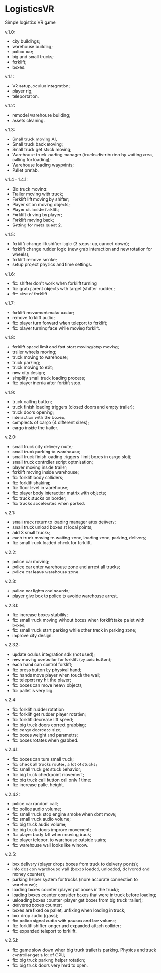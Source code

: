 # LogisticsVR
Simple logistics VR game

v.1.0:
- city buildings;
- warehouse building;
- police car;
- big and small trucks;
- forklift;
- boxes.

v.1.1:
- VR setup, oculus integration;
- player rig;
- teleportation.

v.1.2:
- remodel warehouse building;
- assets cleaning.

v.1.3:
- Small truck moving AI;
- Small truck back moving;
- Small truck get stuck moving;
- Warehouse truck loading manager (trucks distribution by waiting area, calling for loading);
- Warehouse loading waypoints;
- Pallet prefab.

v.1.4 - 1.4.1:
- Big truck moving;
- Trailer moving with truck;
- Forklift lift moving by shifter;
- Player sit on moving objects;
- Player sit inside forklift;
- Forklift driving by player;
- Forklift moving back;
- Setting for meta quest 2.

v.1.5:
- forklift change lift shifter logic (3 steps: up, cancel, down);
- forklift change rudder logic (new grab interaction and new rotation for wheels);
- forklift remove smoke;
- setup project physics and time settings.

v.1.6:
- fix: shifter don't work when forklift turning;
- fix: grab parent objects with target (shifter, rudder);
- fix: size of forklift.

v.1.7:
- forklift movement make easier;
- remove forklift audio;
- fix: player turn forward when teleport to forklift;
- fix: player turning face while moving forklift.

v.1.8:
- forklift speed limit and fast start moving/stop moving;
- trailer wheels moving;
- truck moving to warehouse;
- truck parking;
- truck moving to exit;
- new city design;
- simplify small truck loading process;
- fix: player inertia after forklift stop.

v.1.9:
- truck calling button;
- truck finish loading triggers (closed doors and empty trailer);
- truck doors opening;
- interaction with the boxes;
- complects of cargo (4 different sizes);
- cargo inside the trailer.

v.2.0:
- small truck city delivery route;
- small truck parking to warehouse;
- small truck finish loading triggers (limit boxes in cargo slot);
- small truck controller script optmization;
- player moving inside trailer;
- forklift moving inside warehouse;
- fix: forklift body colliders;
- fix: forklift shaking;
- fix: floor level in warehouse;
- fix: player body interaction matrix with objects;
- fix: truck stucks on border;
- fix: trucks accelerates when parked.

v.2.1:
- small track return to loading manager after delivery;
- small truck unload boxes at local points;
- add 3 small trucks;
- each truck moving to waiting zone, loading zone, parking, delivery;
- fix: small truck loaded check for forklift.

v.2.2:
- police car moving;
- police car enter warehouse zone and arrest all trucks;
- police car leave warehouse zone.

v.2.3:
- police car lights and sounds;
- player give box to police to avoide warehouse arrest.

v.2.3.1:
- fix: increase boxes stability;
- fix: small truck moving without boxes when forklift take pallet with boxes;
- fix: small truck start parking while other truck in parking zone;
- improve city design.

v.2.3.2:
- update oculus integration sdk (not used);
- new moving controller for forklift (by axis button);
- each hand can control forklift;
- fix: press button by physical hand;
- fix: hands move player when touch the wall;
- fix: teleport ray hit the player;
- fix: boxes can move heavy objects;
- fix: pallet is very big.

v.2.4:
- fix: forklift rudder rotation;
- fix: forklift get rudder player rotation;
- fix: forklift decrease lift speed;
- fix: big truck doors correct grabbing;
- fix: cargo decrease size;
- fix: boxes weight and parametrs;
- fix: boxes rotates when grabbed.

v.2.4.1:
- fix: boxes can turn small truck;
- fix: check all trucks routes, a lot of stucks;
- fix: small truck get stuck behavior;
- fix: big truck checkpoint movement;
- fix: big truck call button call only 1 time;
- fix: increase pallet height.

v.2.4.2:
- police car random call;
- fix: police audio volume;
- fix: small truck stop engine smoke when dont move;
- fix: small truck audio volume;
- fix: big truck audio volume;
- fix: big truck doors improve movement;
- fix: player body fall when moving truck;
- fix: player teleport to warehouse outside stairs;
- fix: warehouse wall looks like window.

v.2.5:
- box delivery (player drops boxes from truck to delivery points);
- info desk on warehouse wall (boxes loaded, unloaded, delivered and money counter);
- parking helper system for trucks (more accurate connection to warehouse);
- loading boxes counter (player put boxes in the truck);
- loading boxes counter consider boxes that were in truck before loading;
- unloading boxes counter (player get boxes from big truck trailer);
- delivered boxes counter;
- boxes are fixed on pallet, unfixing when loading in truck;
- box drop audio (glass);
- fix: police signal audio with pauses and low volume;
- fix: forklift shifter longer and expanded attach collider;
- fix: expanded teleport to forklift.

v.2.5.1:
- fix: game slow down when big truck trailer is parking. Physics and truck controller get a lot of CPU;
- fix: big truck parking helper rotation;
- fix: big truck doors very hard to open.

